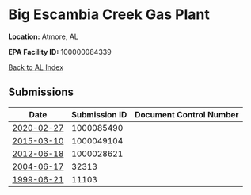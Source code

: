 # Big Escambia Creek Gas Plant

**Location:** Atmore, AL

**EPA Facility ID:** 100000084339

[Back to AL Index](../../index.md)

## Submissions

| Date | Submission ID | Document Control Number |
|------|--------------|-------------------------|
| [2020-02-27](submissions/1000085490.md) | 1000085490 |  |
| [2015-03-10](submissions/1000049104.md) | 1000049104 |  |
| [2012-06-18](submissions/1000028621.md) | 1000028621 |  |
| [2004-06-17](submissions/32313.md) | 32313 |  |
| [1999-06-21](submissions/11103.md) | 11103 |  |
